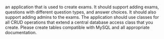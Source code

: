 an application that is used to create exams. It should support adding exams, questions with different question types, and answer choices. It should also support adding admins to the exams. The application should use classes for all CRUD operations that extend a central database access class that you create. Please create tables compatible with MySQL and all appropriate documentation.